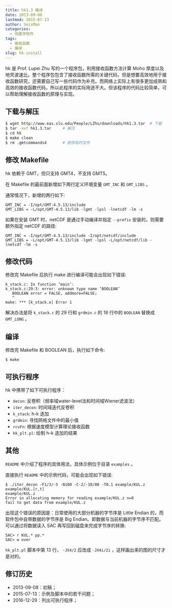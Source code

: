 ```yaml
---
title: hk1.3 编译
date: 2013-09-08
lastmod: 2015-07-13
author: SeisMan
categories:
  - 地震学软件
tags:
  - 接收函数
  - 编译
slug: hk-install
---
```


hk 是 Prof. Lupei Zhu 写的一个程序包，利用接收函数方法计算 Moho 厚度以及地壳波速比。整个程序包包含了接收函数所需的关键代码，但是想要高效地用于接收函数研究，还需要自己写一些代码作为补充。而网络上实际上有很多更加成熟和高效的接收函数代码，所以此程序的实际用途不大。但该程序的代码比较简单，可以帮助理解接收函数的原理与实现。

<!--more-->

## 下载与解压

``` bash
$ wget http://www.eas.slu.edu/People/LZhu/downloads/hk1.3.tar  # 下载
$ tar -xvf hk1.3.tar     # 解压
$ cd hk
$ make clean
$ rm .gmtcommands4       # 删除临时文件
```

## 修改 Makefile

hk 依赖于 GMT，但只支持 GMT4，不支持 GMT5。

在 Makefile 的最前面新增如下两行定义环境变量 `GMT_INC` 和 `GMT_LIBS` 。

通常情况下，新增的两行如下:

    GMT_INC = -I/opt/GMT-4.5.13/include
    GMT_LIBS = -L/opt/GMT-4.5.13/lib -lgmt -lpsl -lnetcdf -lm -s

如果在安装 GMT 时，netCDF 是通过手动编译并指定 `--prefix` 安装的，则需要额外指定 netCDF 的路径:

    GMT_INC = -I/opt/GMT-4.5.13/include -I/opt/netcdf/include
    GMT_LIBS = -L/opt/GMT-4.5.13/lib -lgmt -lpsl -L/opt/netcdf/lib -lnetcdf -lm -s

## 修改代码

修改完 Makefile 后执行 make 进行编译可能会出现如下错误:

    k_stack.c: In function ‘main’:
    k_stack.c:29:3: error: unknown type name ‘BOOLEAN’
       BOOLEAN error = FALSE, addmore=FALSE;
       ^
    make: *** [k_stack.o] Error 1

解决办法是将 `k_stack.c` 的 29 行和 `grdmin.c` 的 18 行中的 `BOOLEAN` 替换成 `GMT_LONG` 。

## 编译

修改完 Makefile 和 BOOLEAN 后，执行如下命令:

    $ make

## 可执行程序

hk 中携带了如下可执行程序：

- `decon`: 反卷积（频率域water-level法和时间域Wiener滤波法）
- `iter_decon`: 时间域迭代反卷积
- `k_stack`: h-k 迭加
- `grdmin`: 寻找网格文件中的最小值
- `rcvFn`: 根据速度模型计算理论接收函数
- `hk_plt.pl`: 绘制 h-k 迭加的结果

## 其他

`README` 中介绍了程序的具体用法，具体示例位于目录 `examples` 。

直接执行 `README` 中的示例代码，可能会出现如下错误:

    $ ./iter_decon -F1/3/-5 -N100 -C-2/-10/80 -T0.1 example/KUL.z example/KUL.[r,t]
    example/KUL.z
    Error in allocating memory for reading example/KUL.z n=0
    fail to get data from example/KUL.z

出现这个错误的原因是：日常使用的大部分机器的字节序是 Little Endian 的，而软件包中自带数据的字节序是 Big Endian。即数据与当前机器的字节序不匹配。可以通过将数据读入 SAC 再写回到磁盘来完成字节序的转换:

    SAC> r KUL.* pp.*
    SAC> w over

`hk_plt.pl` 脚本中第 13 行， `-JX4/2` 应改成 `-JX4i/2i` ，这样画出来的图的尺寸才是对的。

## 修订历史

- 2013-09-08：初稿；
- 2015-07-13：示例及脚本中的若干问题；
- 2016-12-29：列出可执行程序；

